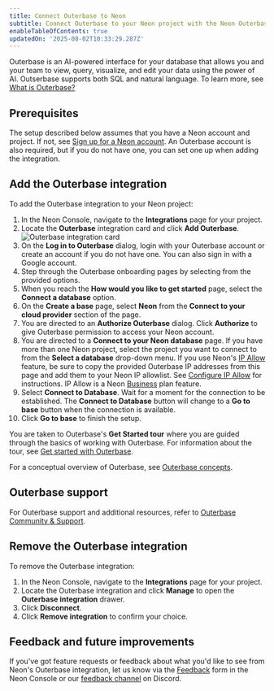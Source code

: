 ```yaml
---
title: Connect Outerbase to Neon
subtitle: Connect Outerbase to your Neon project with the Neon Outerbase integration
enableTableOfContents: true
updatedOn: '2025-08-02T10:33:29.287Z'
---
```


Outerbase is an AI-powered interface for your database that allows you and your team to view, query, visualize, and edit your data using the power of AI. Outserbase supports both SQL and natural language. To learn more, see [What is Outerbase?](https://docs.outerbase.com/introduction/what-is-outerbase)

## Prerequisites

The setup described below assumes that you have a Neon account and project. If not, see [Sign up for a Neon account](/docs/get-started/signing-up). An Outerbase account is also required, but if you do not have one, you can set one up when adding the integration.

## Add the Outerbase integration

To add the Outerbase integration to your Neon project:

1. In the Neon Console, navigate to the **Integrations** page for your project.
2. Locate the **Outerbase** integration card and click **Add Outerbase**.
   ![Outerbase integration card](/docs/guides/github_card.png)
3. On the **Log in to Outerbase** dialog, login with your Outerbase account or create an account if you do not have one. You can also sign in with a Google account.
4. Step through the Outerbase onboarding pages by selecting from the provided options.
5. When you reach the **How would you like to get started** page, select the **Connect a database** option.
6. On the **Create a base** page, select **Neon** from the **Connect to your cloud provider** section of the page.
7. You are directed to an **Authorize Outerbase** dialog. Click **Authorize** to give Outerbase permission to access your Neon account.
8. You are directed to a **Connect to your Neon database** page. If you have more than one Neon project, select the project you want to connect to from the **Select a database** drop-down menu.
   <Admonition type="note">
   If you use Neon's [IP Allow](/docs/introduction/ip-allow) feature, be sure to copy the provided Outerbase IP addresses from this page and add them to your Neon IP allowlist. See [Configure IP Allow](/docs/manage/projects#configure-ip-allow) for instructions. IP Allow is a Neon [Business](/docs/introduction/plans#business) plan feature.
   </Admonition>
9. Select **Connect to Database**.
   <Admonition type="important">
   Wait for a moment for the connection to be established. The **Connect to Database** button will change to a **Go to base** button when the connection is available.
   </Admonition>
10. Click **Go to base** to finish the setup.

You are taken to Outerbase's **Get Started tour** where you are guided through the basics of working with Outerbase. For information about the tour, see [Get started with Outerbase](https://docs.outerbase.com/introduction/get-started).

For a conceptual overview of Outerbase, see [Outerbase concepts](https://docs.outerbase.com/introduction/concepts).

## Outerbase support

For Outerbase support and additional resources, refer to [Outerbase Community & Support](https://docs.outerbase.com/introduction/community-support).

## Remove the Outerbase integration

To remove the Outerbase integration:

1. In the Neon Console, navigate to the **Integrations** page for your project.
2. Locate the Outerbase integration and click **Manage** to open the **Outerbase integration** drawer.
3. Click **Disconnect**.
4. Click **Remove integration** to confirm your choice.

## Feedback and future improvements

If you've got feature requests or feedback about what you'd like to see from Neon's Outerbase integration, let us know via the [Feedback](https://console.neon.tech/app/projects?modal=feedback) form in the Neon Console or our [feedback channel](https://discord.com/channels/1176467419317940276/1176788564890112042) on Discord.
